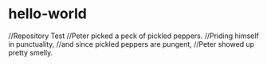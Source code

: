 # hello-world

//Repository Test
//Peter picked a peck of pickled peppers.
//Priding himself in punctuality,
//and since pickled peppers are pungent,
//Peter showed up pretty smelly.

